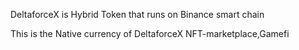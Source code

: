 DeltaforceX is Hybrid Token that runs on Binance smart chain



This is the Native currency of DeltaforceX NFT-marketplace,Gamefi



